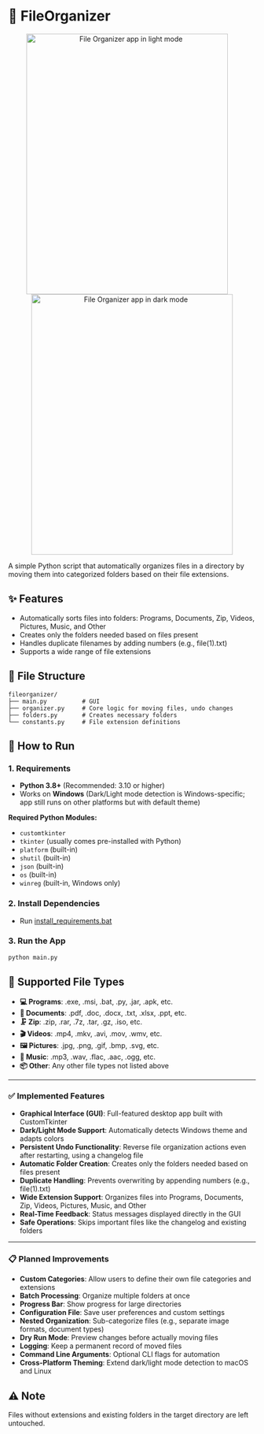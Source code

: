 # 📁 FileOrganizer
<div align="center">
  <img 
    src="https://github.com/user-attachments/assets/6acefc26-89b3-4eda-9cae-cbbb8529bd9b" 
    alt="File Organizer app in light mode" 
    width="410" 
    height="529" 
    style="margin-right: 20px;"
  />
  <img 
    src="https://github.com/user-attachments/assets/c2d2ca8e-b512-4b59-9243-231a72d671cf" 
    alt="File Organizer app in dark mode" 
    width="410" 
    height="529"
  />
</div>

A simple Python script that automatically organizes files in a directory by moving them into categorized folders based on their file extensions.


## ✨ Features

- Automatically sorts files into folders: Programs, Documents, Zip, Videos, Pictures, Music, and Other
- Creates only the folders needed based on files present
- Handles duplicate filenames by adding numbers (e.g., file(1).txt)
- Supports a wide range of file extensions

## 📂 File Structure

```
fileorganizer/
├── main.py          # GUI
├── organizer.py     # Core logic for moving files, undo changes
├── folders.py       # Creates necessary folders
└── constants.py     # File extension definitions
```

## 🚀 How to Run

### 1. Requirements

- **Python 3.8+** (Recommended: 3.10 or higher)
- Works on **Windows** (Dark/Light mode detection is Windows-specific; app still runs on other platforms but with default theme)

**Required Python Modules:**
- `customtkinter`
- `tkinter` (usually comes pre-installed with Python)
- `platform` (built-in)
- `shutil` (built-in)
- `json` (built-in)
- `os` (built-in)
- `winreg` (built-in, Windows only)


### 2. Install Dependencies

- Run <a href="https://github.com/TheCodeNoodle/file-organizer/blob/main/install_requirements.bat">install_requirements.bat</a>

### 3. Run the App
```bash
python main.py
```

## 📁 Supported File Types

- **💻 Programs**: .exe, .msi, .bat, .py, .jar, .apk, etc.
- **📄 Documents**: .pdf, .doc, .docx, .txt, .xlsx, .ppt, etc.
- **🗜️ Zip**: .zip, .rar, .7z, .tar, .gz, .iso, etc.
- **🎬 Videos**: .mp4, .mkv, .avi, .mov, .wmv, etc.
- **🖼️ Pictures**: .jpg, .png, .gif, .bmp, .svg, etc.
- **🎵 Music**: .mp3, .wav, .flac, .aac, .ogg, etc.
- **📦 Other**: Any other file types not listed above

---
### ✅ Implemented Features

- **Graphical Interface (GUI)**: Full-featured desktop app built with CustomTkinter
- **Dark/Light Mode Support**: Automatically detects Windows theme and adapts colors
- **Persistent Undo Functionality**: Reverse file organization actions even after restarting, using a changelog file
- **Automatic Folder Creation**: Creates only the folders needed based on files present
- **Duplicate Handling**: Prevents overwriting by appending numbers (e.g., file(1).txt)
- **Wide Extension Support**: Organizes files into Programs, Documents, Zip, Videos, Pictures, Music, and Other
- **Real-Time Feedback**: Status messages displayed directly in the GUI
- **Safe Operations**: Skips important files like the changelog and existing folders

---

### 📋 Planned Improvements

- **Custom Categories**: Allow users to define their own file categories and extensions
- **Batch Processing**: Organize multiple folders at once
- **Progress Bar**: Show progress for large directories
- **Configuration File**: Save user preferences and custom settings
- **Nested Organization**: Sub-categorize files (e.g., separate image formats, document types)
- **Dry Run Mode**: Preview changes before actually moving files
- **Logging**: Keep a permanent record of moved files
- **Command Line Arguments**: Optional CLI flags for automation
- **Cross-Platform Theming**: Extend dark/light mode detection to macOS and Linux
## ⚠️ Note

Files without extensions and existing folders in the target directory are left untouched.
